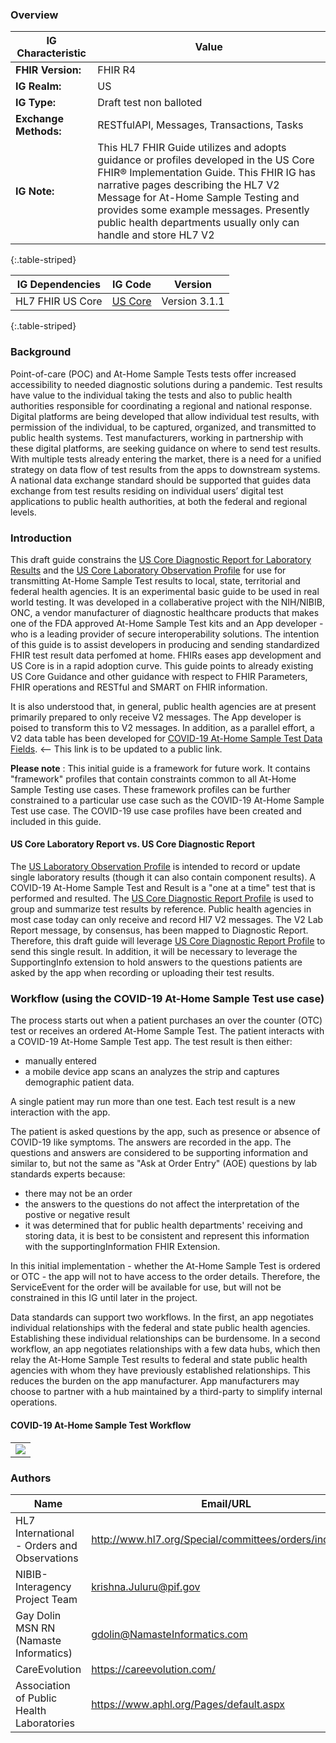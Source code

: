 ### Overview

|IG Characteristic  | 	Value |
|------------------------------------------------------|--------------------------------------------|
|**FHIR Version:** |	FHIR R4 |
|**IG Realm:** |	US |
|**IG Type:** |	Draft test non balloted |
|**Exchange Methods:** |	RESTfulAPI, Messages, Transactions,  Tasks |
|**IG Note:** |	This HL7 FHIR Guide utilizes and adopts guidance or profiles developed in the US Core FHIR&reg; Implementation Guide. This FHIR IG has narrative pages describing the HL7 V2 Message for At-Home Sample Testing and provides some example messages. Presently public health departments usually only can handle and store HL7 V2|
{:.table-striped}

|IG Dependencies         |  IG Code     	| Version                  	|
|----------------------------------|-------------------------|---------------|
| HL7 FHIR US Core           	|  [US Core](https://www.hl7.org/fhir/us/core/)            	| Version 3.1.1|
{:.table-striped}


### Background

Point-of-care (POC) and At-Home Sample Tests tests offer increased accessibility to needed diagnostic solutions during a pandemic. Test results have value to the individual taking the tests and also to public health authorities responsible for coordinating a regional and national response. Digital platforms are being developed that allow individual test results, with permission of the individual, to be captured, organized, and transmitted to public health systems. Test manufacturers, working in partnership with these digital platforms, are seeking guidance on where to send test results. With multiple tests already entering the market, there is a need for a unified strategy on data flow of test results from the apps to downstream systems. A national data exchange standard should be supported that guides data exchange from test results residing on individual users’ digital test applications to public health authorities, at both the federal and regional levels.  

### Introduction

This draft guide constrains the [US Core Diagnostic Report for Laboratory Results](http://hl7.org/fhir/us/core/StructureDefinition/us-core-diagnosticreport-lab) and the  [US Core Laboratory Observation Profile](http://hl7.org/fhir/us/core/StructureDefinition/us-core-observation-lab) for use for transmitting At-Home Sample Test results to local, state, territorial and federal health agencies. It is an experimental basic guide to be used in real world testing. It was developed in a collaberative project with the NIH/NIBIB, ONC, a vendor manufacturer of diagnostic healthcare products that makes one of the FDA approved At-Home Sample Test kits and an App developer - who is a leading provider of secure interoperability solutions. The intention of this guide is to assist developers in producing and sending standardized FHIR test result data perfomed at home. FHIRs eases app development and US Core is in a rapid adoption curve. This guide points to already existing US Core Guidance and other guidance with respect to FHIR Parameters, FHIR operations and RESTful and SMART on FHIR information.

It is also understood that, in general, public health agencies are at present primarily prepared to only receive V2 messages. The App developer is poised to transform this to V2 messages. In addition, as a parallel effort, a V2 data table has been developed for [COVID-19 At-Home Sample Test Data Fields](https://nih.sharepoint.com/sites/NIBIB-InteragencyCOVIDTestResultDataFlow/SitePages/COVID-At-Home-Test-Data-Fields.aspx). <-- This link is to be updated to a public link.

**Please note** : This initial guide is a framework for future work. It contains "framework" profiles that contain constraints common to all At-Home Sample Testing use cases. These framework profiles can be further constrained to a particular use case such as the COVID-19 At-Home Sample Test use case. The COVID-19 use case profiles have been created and included in this guide.

#### US Core Laboratory Report vs. US Core Diagnostic Report

The [US Laboratory Observation Profile](http://hl7.org/fhir/us/core/StructureDefinition/us-core-observation-lab) is intended to record or update single laboratory results (though it can also contain component results). A COVID-19 At-Home Sample Test and Result is a "one at a time" test that is performed and resulted.  The [US Core Diagnostic Report Profile](http://hl7.org/fhir/us/core/StructureDefinition/us-core-diagnosticreport-lab) is used to group and summarize test results by reference. Public health agencies in most case today can only receive and record Hl7 V2 messages. The V2 Lab Report message, by consensus, has been mapped to Diagnostic Report. Therefore, this draft guide will leverage [US Core Diagnostic Report Profile](http://hl7.org/fhir/us/core/StructureDefinition/us-core-diagnosticreport-lab) to send this single result. In addition, it will be necessary to leverage the SupportingInfo extension to hold answers to the questions patients are asked by the app when recording or uploading their test results.

### Workflow (using the COVID-19 At-Home Sample Test use case)

The process starts out when a patient purchases an over the counter (OTC) test or receives an ordered At-Home Sample Test. The patient interacts with a COVID-19 At-Home Sample Test app. The test result is then either:
* manually entered
* a mobile device app scans an analyzes the strip and captures demographic patient data.

A single patient may run more than one test. Each test result is a new interaction with the app.

The patient is asked questions by the app, such as presence or absence of COVID-19 like symptoms. The answers are recorded in the app. The questions and answers are considered to be supporting information and similar to, but not the same as "Ask at Order Entry" (AOE) questions by lab standards experts because:
* there may not be an order
* the answers to the questions do not affect the interpretation of the postive or negative result
* it was determined that for public health departments' receiving and storing data, it is best to be consistent and represent this information with the supportingInformation FHIR Extension.

In this initial implementation - whether the At-Home Sample Test is ordered or OTC - the app will not to have access to the order details. Therefore, the ServiceEvent for the order will be available for use, but will not be constrained in this IG until later in the project.

Data standards can support two workflows. In the first, an app negotiates individual relationships with the federal and state public health agencies. Establishing these individual relationships can be burdensome. In a second workflow, an app negotiates relationships with a few data hubs, which then relay the At-Home Sample Test results to federal and state public health agencies with whom they have previously established relationships. This reduces the burden on the app manufacturer. App manufacturers may choose to partner with a hub maintained by a third-party to simplify internal operations. 

#### COVID-19 At-Home Sample Test Workflow
<table><tr><td><img src="CovidAtHomeworkflow.png" /></td></tr></table>



### Authors

<table>
<thead>
<tr>
<th>Name</th>
<th>Email/URL</th>
</tr>
</thead>
<tbody>
<tr>
<td>HL7 International - Orders and Observations</td>
<td><a href="http://www.hl7.org/Special/committees/orders/index.cfm" target="_new">http://www.hl7.org/Special/committees/orders/index.cfm</a></td>
</tr>
<tr>
<td>NIBIB-Interagency Project Team</td>
<td><a href="mailto:krishna.Juluru@pif.gov">krishna.Juluru@pif.gov</a></td>
</tr>
<tr>
<td>Gay Dolin MSN RN (Namaste Informatics)</td>
<td><a href="mailto:gdolin@NamasteInformatics.com">gdolin@NamasteInformatics.com</a></td>
</tr>
<tr>
<td>CareEvolution</td>
<td><a href="https://careevolution.com/" target="_new">https://careevolution.com/</a></td>
</tr>
<tr>
<td>Association of Public Health Laboratories</td>
<td><a href="https://www.aphl.org/Pages/default.aspx" target="_new">https://www.aphl.org/Pages/default.aspx</a></td>
</tr>
</tbody>
</table>



